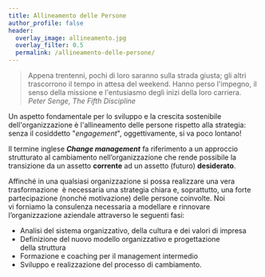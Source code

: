 ```yaml
---
title: Allineamento delle Persone
author_profile: false
header: 
  overlay_image: allineamento.jpg
  overlay_filter: 0.5
  permalink: /allineamento-delle-persone/
---
```


>Appena trentenni, pochi di loro saranno sulla strada giusta; gli altri trascorrono il tempo in attesa del weekend. Hanno perso l'impegno, il senso della missione e l'entusiasmo degli inizi della loro carriera.
<cite>Peter Senge, The Fifth Discipline</cite>

Un aspetto fondamentale per lo sviluppo e la crescita sostenibile dell'organizzazione è l'allineamento delle persone rispetto alla strategia: senza il cosiddetto "<em>engagement</em>", oggettivamente, si va poco lontano!

Il termine inglese <em><strong>Change management</strong></em> fa riferimento a un approccio strutturato al cambiamento nell’organizzazione che rende possibile la transizione da un assetto <strong>corrente</strong> ad un assetto (futuro) <strong>desiderato</strong>.

Affinché in una qualsiasi organizzazione si possa realizzare una vera trasformazione  è necessaria una strategia chiara e, soprattutto, una forte partecipazione (nonché motivazione) delle persone coinvolte. Noi vi forniamo la consulenza necessaria a modellare e rinnovare l’organizzazione aziendale attraverso le seguenti fasi:
<ul>
 	<li>Analisi del sistema organizzativo, della cultura e dei valori di impresa</li>
 	<li>Definizione del nuovo modello organizzativo e progettazione della struttura</li>
 	<li>Formazione e coaching per il management intermedio</li>
 	<li>Sviluppo e realizzazione del processo di cambiamento.</li>
</ul>
